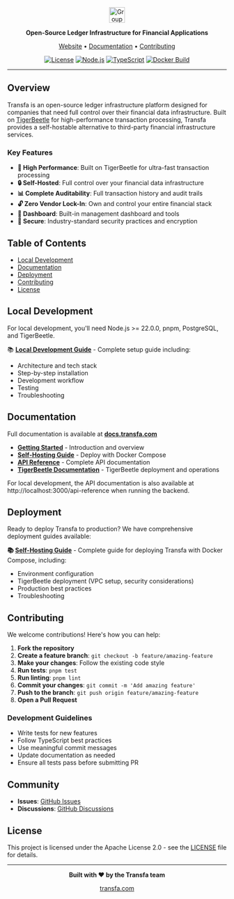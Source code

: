 <div align="center">
<img width="auto" height="36" alt="Group 5" src="https://github.com/user-attachments/assets/6be00fca-aa64-447d-b416-4f4b6a87746b" />


**Open-Source Ledger Infrastructure for Financial Applications**


[Website](https://transfa.com) • [Documentation](https://docs.transfa.com) • [Contributing](#contributing)

[![License](https://img.shields.io/badge/License-Apache%202.0-blue.svg)](./backend/LICENSE)
[![Node.js](https://img.shields.io/badge/Node.js-%3E%3D22.0.0-brightgreen.svg)](https://nodejs.org)
[![TypeScript](https://img.shields.io/badge/TypeScript-5.x-blue.svg)](https://www.typescriptlang.org/)
[![Docker Build](https://github.com/TransfaHQ/core/actions/workflows/docker-build.yml/badge.svg)](https://github.com/TransfaHQ/core/actions/workflows/docker-build.yml)

</div>

---

## Overview

Transfa is an open-source ledger infrastructure platform designed for companies that need full control over their financial data infrastructure. Built on [TigerBeetle](https://tigerbeetle.com) for high-performance transaction processing, Transfa provides a self-hostable alternative to third-party financial infrastructure services.

### Key Features

- **🚀 High Performance**: Built on TigerBeetle for ultra-fast transaction processing
- **🔒 Self-Hosted**: Full control over your financial data infrastructure
- **📊 Complete Auditability**: Full transaction history and audit trails
- **🔓 Zero Vendor Lock-In**: Own and control your entire financial stack
- **📱 Dashboard**: Built-in management dashboard and tools
- **🔐 Secure**: Industry-standard security practices and encryption

## Table of Contents

- [Local Development](#local-development)
- [Documentation](#documentation)
- [Deployment](#deployment)
- [Contributing](#contributing)
- [License](#license)

## Local Development

For local development, you'll need Node.js >= 22.0.0, pnpm, PostgreSQL, and TigerBeetle.

📚 **[Local Development Guide](./guides/LOCAL_DEVELOPMENT.md)** - Complete setup guide including:
- Architecture and tech stack
- Step-by-step installation
- Development workflow
- Testing
- Troubleshooting


## Documentation

Full documentation is available at **[docs.transfa.com](https://docs.transfa.com)**

- **[Getting Started](https://docs.transfa.com)** - Introduction and overview
- **[Self-Hosting Guide](https://docs.transfa.com/deployment/self-hosting)** - Deploy with Docker Compose
- **[API Reference](https://docs.transfa.com/api-reference/introduction)** - Complete API documentation
- **[TigerBeetle Documentation](https://docs.tigerbeetle.com/)** - TigerBeetle deployment and operations

For local development, the API documentation is also available at http://localhost:3000/api-reference when running the backend.



## Deployment

Ready to deploy Transfa to production? We have comprehensive deployment guides available:

**📚 [Self-Hosting Guide](https://docs.transfa.com/deployment/self-hosting)** - Complete guide for deploying Transfa with Docker Compose, including:
- Environment configuration
- TigerBeetle deployment (VPC setup, security considerations)
- Production best practices
- Troubleshooting

## Contributing

We welcome contributions! Here's how you can help:

1. **Fork the repository**
2. **Create a feature branch**: `git checkout -b feature/amazing-feature`
3. **Make your changes**: Follow the existing code style
4. **Run tests**: `pnpm test`
5. **Run linting**: `pnpm lint`
6. **Commit your changes**: `git commit -m 'Add amazing feature'`
7. **Push to the branch**: `git push origin feature/amazing-feature`
8. **Open a Pull Request**

### Development Guidelines

- Write tests for new features
- Follow TypeScript best practices
- Use meaningful commit messages
- Update documentation as needed
- Ensure all tests pass before submitting PR


## Community

- **Issues**: [GitHub Issues](https://github.com/transfahq/core/issues)
- **Discussions**: [GitHub Discussions](https://github.com/transfahq/core/discussions)

## License

This project is licensed under the Apache License 2.0 - see the [LICENSE](./LICENSE) file for details.

---

<div align="center">

**Built with ❤️ by the Transfa team**

[transfa.com](https://transfa.com)

</div>

